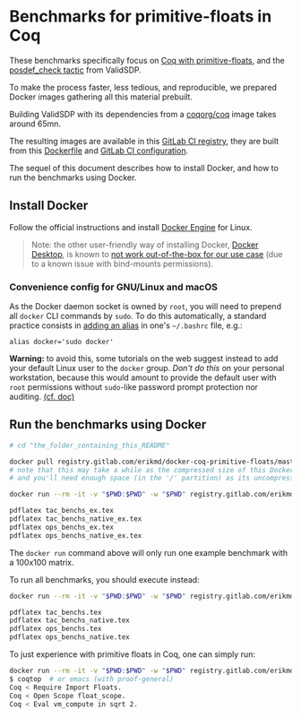 # Benchmarks for primitive-floats in Coq

These benchmarks specifically focus on
[Coq with primitive-floats](https://coq.github.io/doc/master/refman/language/core/primitive.html#primitive-floats), and the [posdef_check tactic](https://github.com/validsdp/validsdp/blob/v1.0.1/theories/posdef_check.v) from ValidSDP.

To make the process faster, less tedious, and reproducible, we
prepared Docker images gathering all this material prebuilt.

Building ValidSDP with its dependencies
from a [coqorg/coq](https://hub.docker.com/r/coqorg/coq) image takes around 65mn.

The resulting images are available in this
[GitLab CI registry](https://gitlab.com/erikmd/docker-coq-primitive-floats/container_registry),
they are built from this
[Dockerfile](https://gitlab.com/erikmd/docker-coq-primitive-floats/-/blob/2.0/Dockerfile)
and [GitLab CI configuration](https://gitlab.com/erikmd/docker-coq-primitive-floats/-/blob/2.0/.gitlab-ci.yml).

The sequel of this document describes how to install Docker, and how
to run the benchmarks using Docker.

## Install Docker

Follow the official instructions and install [Docker Engine](https://docs.docker.com/engine/install/#server) for Linux.

> Note: the other user-friendly way of installing Docker, [Docker Desktop](https://docs.docker.com/get-docker/#supported-platforms), is known to [not work out-of-the-box for our use case](https://forums.docker.com/t/bind-mount-permissions-unexpected-mounting-as-root-root/129328/4) (due to a known issue with bind-mounts permissions).

### Convenience config for GNU/Linux and macOS

As the Docker daemon socket is owned by `root`, you will need to
prepend all `docker` CLI commands by `sudo`.
To do this automatically, a standard practice consists in
[adding an alias](https://stackoverflow.com/a/65956808/9164010)
in one's `~/.bashrc` file, e.g.:

    alias docker='sudo docker'

**Warning:** to avoid this, some tutorials on the web suggest instead
to add your default Linux user to the `docker` group. *Don't do this*
on your personal workstation, because this would amount to provide the
default user with `root` permissions without `sudo`-like password
prompt protection nor auditing.
[(cf. doc)](https://docs.docker.com/engine/security/security/#docker-daemon-attack-surface)

## Run the benchmarks using Docker

```bash
# cd "the_folder_containing_this_README"

docker pull registry.gitlab.com/erikmd/docker-coq-primitive-floats/master_coq-8.15-validsdp-1.0.1
# note that this may take a while as the compressed size of this Docker image is 998 MB,
# and you'll need enough space (in the '/' partition) as its uncompressed size is 3.14 GB.

docker run --rm -it -v "$PWD:$PWD" -w "$PWD" registry.gitlab.com/erikmd/docker-coq-primitive-floats/master_coq-8.15-validsdp-1.0.1 ./run_example.sh

pdflatex tac_benchs_ex.tex
pdflatex tac_benchs_native_ex.tex
pdflatex ops_benchs_ex.tex
pdflatex ops_benchs_native_ex.tex
```

The `docker run` command above will only run one example benchmark with a 100x100 matrix.

To run all benchmarks, you should execute instead:

```bash
docker run --rm -it -v "$PWD:$PWD" -w "$PWD" registry.gitlab.com/erikmd/docker-coq-primitive-floats/master_coq-8.15-validsdp-1.0.1 ./run_full.sh

pdflatex tac_benchs.tex
pdflatex tac_benchs_native.tex
pdflatex ops_benchs.tex
pdflatex ops_benchs_native.tex
```

To just experience with primitive floats in Coq, one can simply run:

```bash
docker run --rm -it -v "$PWD:$PWD" -w "$PWD" registry.gitlab.com/erikmd/docker-coq-primitive-floats/master_coq-8.15-validsdp-1.0.1
$ coqtop  # or emacs (with proof-general)
Coq < Require Import Floats.
Coq < Open Scope float_scope.
Coq < Eval vm_compute in sqrt 2.
```

